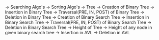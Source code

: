 -> Searching Algo's
-> Sorting Algo's
-> Tree
  -> Creation of Binary Tree
  -> Insertion in Binary Tree
  -> Traversal(PRE, IN, POST) of Binary Tree
  -> Deletion in Binary Tree
  -> Creation of Binary Search Tree
  -> Insertion in Binary Search Tree
  -> Traversal(PRE, IN, POST) of Binary Search Tree
  -> Deletion in Binary Search Tree
  -> Height of Tree
  -> Height of any node in given binary search tree
  -> Insertion in AVL 
  -> Deletion in AVL
